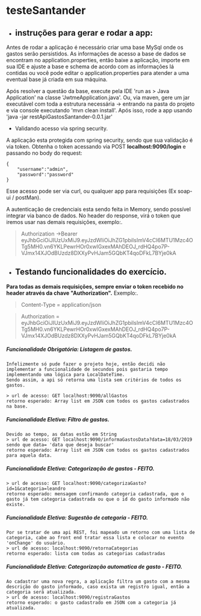 # testeSantander

- ## instruções para gerar e rodar a app:

Antes de rodar a aplicação é necessário criar uma base MySql onde os gastos serão persistidos.
As informações de acesso a base de dados se encontram no application.properties, então baixe a aplicação, importe em sua IDE e ajuste a base e schema de acordo com as informações lá contidas ou você pode editar o application.properties para atender a uma eventual base já criada em sua máquina.

Após resolver a questão da base, execute pela IDE 'run as > Java Application' na classe 'JwtmeApplication.java'.
Ou, via maven, gere um jar executável com toda a estrutura necessária -> entrando na pasta do projeto e via console executando 'mvn clean install'. 
Após isso, rode a app usando 'java -jar restApiGastosSantander-0.0.1.jar'

- Validando acesso via spring security.

A aplicação esta protegida com spring security, sendo que sua validação é via token.
Obtenha o token acessando via POST **localhost:9090/login** e passando no body do request: 
```
{
	"username":"admin",
	"password":"password"
}
```
Esse acesso pode ser via curl, ou qualquer app para requisições (Ex soap-ui / postMan).

A autenticação de credenciais esta sendo feita in Memory, sendo possível integrar via banco de dados.
No header do response, virá o token que iremos usar nas demais requisições, exemplo:.

> Authorization →Bearer eyJhbGciOiJIUzUxMiJ9.eyJzdWIiOiJhZG1pbiIsImV4cCI6MTU1Mzc4OTg5MH0.vn6YKLPewrHOr0xwIGxexMAhDEOJ_rdHQ4po7P-VJmx14XJOdBUzdz8DXXyPvHJam5GQbKT4qoDFkL7BYje0kA

- ## Testando funcionalidades do exercício.

**Para todas as demais requisições, sempre enviar o token recebido no header através da chave "Authorization".**
Exemplo:.

> Content-Type = application/json 
 
> Authorization = eyJhbGciOiJIUzUxMiJ9.eyJzdWIiOiJhZG1pbiIsImV4cCI6MTU1Mzc4OTg5MH0.vn6YKLPewrHOr0xwIGxexMAhDEOJ_rdHQ4po7P-VJmx14XJOdBUzdz8DXXyPvHJam5GQbKT4qoDFkL7BYje0kA 


##### Funcionalidade Obrigatória: Listagem de gastos.
	Infelizmente só pude fazer o projeto hoje, então decidi não implementar a funcionalidade de secundos pois gastaria tempo implementando uma lógica para LocalDateTime.
	Sendo assim, a api só retorna uma lista sem critérios de todos os gastos.
	
	> url de acesso: GET localhost:9090/allGastos
	retorno esperado: Array list em JSON com todos os gastos cadastrados na base.
	
##### Funcionalidade Eletiva: Filtro de gastos.
	Devido ao tempo, as datas estão em String
	> url de acesso: GET localhost:9090/informaGastosData?data=18/03/2019 
	sendo que data= 'data que deseja buscar'
	retorno esperado: Array list em JSON com todos os gastos cadastrados para aquela data.
	
##### Funcionalidade Eletiva: Categorização de gastos - FEITO.
	> url de acesso: GET localhost:9090/categorizaGasto?id=1&categoria=leandro
	retorno esperado: mensagem confirmando categoria cadastrada, que o gasto já tem categoria cadastrada ou que o id do gasto informado não existe.
	
##### Funcionalidade Eletiva: Sugestão de categoria - FEITO.
	Por se tratar de uma api REST, foi mapeado um retorno com uma lista de categoria, cabe ao front end tratar essa lista e colocar no evento 'onChange' do usuário.
	> url de acesso: localhost:9090/retornaCategorias
	retorno esperado: lista com todas as categorias cadastradas
	
##### Funcionalidade Eletiva: Categorização automatica de gasto - FEITO.
	Ao cadastrar uma nova regra, a aplicação filtra um gasto com a mesma descrição do gasto informado, caso exista um registro igual, então a categoria será atualizada.
	> url de acesso: localhost:9090/registraGastos
	retorno esperado: o gasto cadastrado em JSON com a categoria já atualizada.
